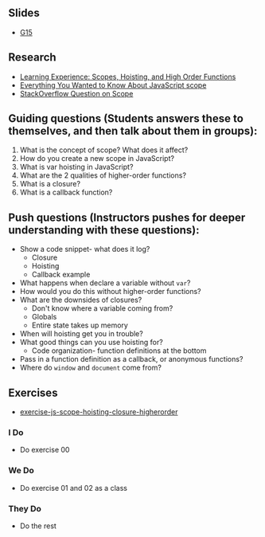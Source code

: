 ## Slides

* [G15](https://docs.google.com/presentation/d/1XG1_3ci29884sKYfZJBxmq3I20uLoJT9cpeIU1y6qgI/edit?usp=sharing)

## Research
  * [Learning Experience: Scopes, Hoisting, and High Order Functions](/redirects/learning_experiences/76)
  * [Everything You Wanted to Know About JavaScript scope](http://toddmotto.com/everything-you-wanted-to-know-about-javascript-scope/)
  * [StackOverflow Question on Scope](http://stackoverflow.com/questions/500431/what-is-the-scope-of-variables-in-javascript)

## Guiding questions (Students answers these to themselves, and then talk about them in groups):

1. What is the concept of scope? What does it affect?
1. How do you create a new scope in JavaScript?
1. What is var hoisting in JavaScript?
1. What are the 2 qualities of higher-order functions?
1. What is a closure?
1. What is a callback function?

## Push questions (Instructors pushes for deeper understanding with these questions):

* Show a code snippet- what does it log?
    * Closure
    * Hoisting
    * Callback example
* What happens when declare a variable without `var`?
* How would you do this without higher-order functions?
* What are the downsides of closures?
    * Don't know where a variable coming from?
    * Globals
    * Entire state takes up memory
* When will hoisting get you in trouble?
* What good things can you use hoisting for?
    * Code organization- function definitions at the bottom
* Pass in a function definition as a callback, or anonymous functions?
* Where do `window` and `document` come from?

## Exercises

* [exercise-js-scope-hoisting-closure-higherorder](https://github.com/gSchool/exercise-js-scope-hoisting-closure-higherorder)

### I Do

* Do exercise 00

### We Do

* Do exercise 01 and 02 as a class

### They Do

* Do the rest